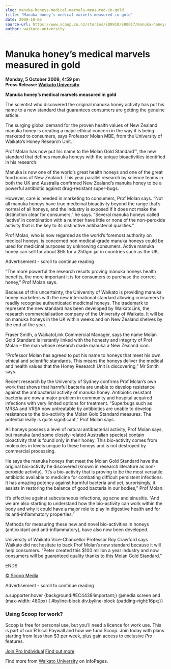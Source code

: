 ```yaml
---
slug: manuka-honeys-medical-marvels-measured-in-gold
title: "Manuka honey’s medical marvels measured in gold"
date: 2009-10-05
source-url: https://www.scoop.co.nz/stories/ED0910/S00017/manuka-honeys-medical-marvels-measured-in-gold.htm
author: waikato-university
---
```

Manuka honey’s medical marvels measured in gold
===============================================

**Monday, 5 October 2009, 4:59 pm**  
**Press Release: [Waikato University](https://info.scoop.co.nz/Waikato_University)**

**Manuka honey’s medical marvels measured in gold**

  
The scientist who discovered the original manuka honey activity has put his name to a new standard that guarantees consumers are getting the genuine article.

The surging global demand for the proven health values of New Zealand manuka honey is creating a major ethical concern in the way it is being marketed to consumers, says Professor Molan MBE, from the University of Waikato’s Honey Research Unit.

Prof Molan has now put his name to the Molan Gold Standard™, the new standard that defines manuka honeys with the unique bioactivities identified in his research.

Manuka is now one of the world’s great health honeys and one of the great food icons of New Zealand. This year parallel research by science teams in both the UK and Australia confirmed New Zealand’s manuka honey to be a powerful antibiotic against drug-resistant super-bugs.

However, care is needed in marketing to consumers, Prof Molan says. “Not all manuka honeys have true medicinal bioactivity beyond the range that’s normal of all honeys, and the industry is exposed if it does not make the distinction clear for consumers,” he says. “Several manuka honeys called ‘active’ in combination with a number have little or none of the non-peroxide activity that is the key to its distinctive antibacterial qualities.”

Prof Molan, who is now regarded as the world’s foremost authority on medical honeys, is concerned non medical-grade manuka honeys could be used for medicinal purposes by unknowing consumers. Active manuka honey can sell for about $65 for a 250gm jar in countries such as the UK.

Advertisement - scroll to continue reading





“The more powerful the research results proving manuka honeys health benefits, the more important it is for consumers to purchase the correct honey,” Prof Molan says.

Because of this uncertainty, the University of Waikato is providing manuka honey marketers with the new international standard allowing consumers to readily recognise authenticated medicinal honeys. The trademark to represent the new standard has been developed by WaikatoLink, the research commercialisation company of the University of Waikato. It will be on manuka honeys in the UK within weeks and on New Zealand shelves by the end of the year.

Fraser Smith, a WaikatoLink Commercial Manager, says the name Molan Gold Standard is instantly linked with the honesty and integrity of Prof Molan – the man whose research made manuka a New Zealand icon.

“Professor Molan has agreed to put his name to honeys that meet his own ethical and scientific standards. This means the honeys deliver the medical and health values that the Honey Research Unit is discovering,” Mr Smith says.

Recent research by the University of Sydney confirms Prof Molan’s own work that shows that harmful bacteria are unable to develop resistance against the antibacterial activity of manuka honey. Antibiotic resistant bacteria are now a major problem in community and hospital acquired infections with very limited options for treatment. “Superbugs such as MRSA and VRSA now untreatable by antibiotics are unable to develop resistance to the bio-activity the Molan Gold Standard measures. The potential really is quite significant,” Prof Molan says.

All honeys possess a level of natural antibacterial activity, Prof Molan says, but manuka (and some closely-related Australian species) contain bioactivity that is found only in their honey. This bio-activity comes from molecules in levels unique to these honeys and is not destroyed by commercial processing.

He says the manuka honeys that meet the Molan Gold Standard have the original bio-activity he discovered (known in research literature as non-peroxide activity). “It’s a bio-activity that is proving to be the most versatile antibiotic available to medicine for combating difficult persistent infections. It has amazing potency against harmful bacteria and yet, surprisingly, it assists in restoring the balance of good bacteria in our bodies,” Prof Molan.

It’s effective against subcutaneous infections, eg acne and sinusitis. “And we are also starting to understand how the bio-activity can work within the body and why it could have a major role to play in digestive health and for its anti-inflammatory properties.”

Methods for measuring these new and novel bio-activities in honeys (antioxidant and anti-inflammatory), have also now been developed.

University of Waikato Vice-Chancellor Professor Roy Crawford says Waikato did not hesitate to back Prof Molan’s new standard because it will help consumers. “Peter created this $100 million a year industry and now consumers will be guaranteed quality thanks to this Molan Gold Standard.”

ENDS

[© Scoop Media](http://www.scoop.co.nz/about/terms.html)  

Advertisement - scroll to continue reading



a.supporter:hover {background:#EC4438!important;} @media screen and (max-width: 480px) { #byline-block div.byline-block {padding-right:16px;}}

### Using Scoop for work?

Scoop is free for personal use, but you’ll need a licence for work use. This is part of our Ethical Paywall and how we fund Scoop. Join today with plans starting from less than $3 per week, plus gain access to exclusive _Pro_ features.  
  
[Join Pro Individual](https://pro.scoop.co.nz/Individual/?from=ProIn24) [Find out more](https://pro.scoop.co.nz/using-scoop-for-work/?from=ProIn24)

Find more from [Waikato University](https://info.scoop.co.nz/Waikato_University) on InfoPages.